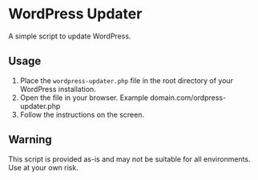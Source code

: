 # WordPress Updater

A simple script to update WordPress.

## Usage

1.  Place the `wordpress-updater.php` file in the root directory of your WordPress installation.
2.  Open the file in your browser. Example domain.com/ordpress-updater.php
3.  Follow the instructions on the screen.

## Warning

This script is provided as-is and may not be suitable for all environments. Use at your own risk.
